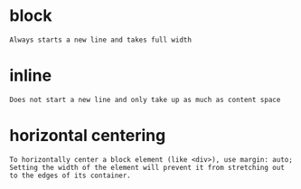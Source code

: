 # block
    Always starts a new line and takes full width
# inline
    Does not start a new line and only take up as much as content space
# horizontal centering
    To horizontally center a block element (like <div>), use margin: auto;
    Setting the width of the element will prevent it from stretching out to the edges of its container.
